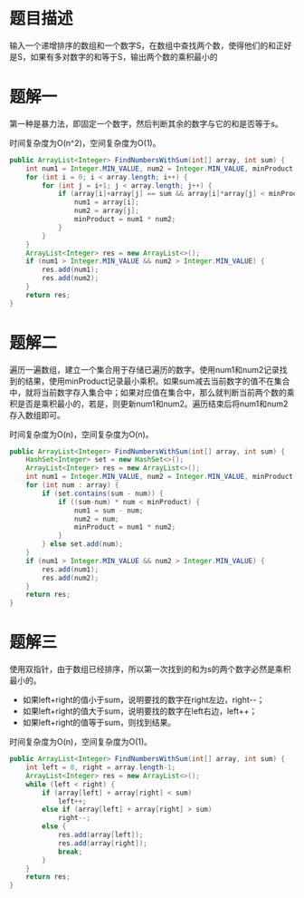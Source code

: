 # 题目描述

输入一个递增排序的数组和一个数字S，在数组中查找两个数，使得他们的和正好是S，如果有多对数字的和等于S，输出两个数的乘积最小的

# 题解一

第一种是暴力法，即固定一个数字，然后判断其余的数字与它的和是否等于s。

时间复杂度为O(n^2)，空间复杂度为O(1)。

```java
public ArrayList<Integer> FindNumbersWithSum(int[] array, int sum) {
    int num1 = Integer.MIN_VALUE, num2 = Integer.MIN_VALUE, minProduct = Integer.MAX_VALUE;
    for (int i = 0; i < array.length; i++) {
        for (int j = i+1; j < array.length; j++) {
            if (array[i]+array[j] == sum && array[i]*array[j] < minProduct) {
                num1 = array[i];
                num2 = array[j];
                minProduct = num1 * num2;
            }
        }
    }
    ArrayList<Integer> res = new ArrayList<>();
    if (num1 > Integer.MIN_VALUE && num2 > Integer.MIN_VALUE) {
        res.add(num1);
        res.add(num2);
    }
    return res;
}
```

# 题解二

遍历一遍数组，建立一个集合用于存储已遍历的数字。使用num1和num2记录找到的结果，使用minProduct记录最小乘积。如果sum减去当前数字的值不在集合中，就将当前数字存入集合中；如果对应值在集合中，那么就判断当前两个数的乘积是否是乘积最小的，若是，则更新num1和num2。遍历结束后将num1和num2存入数组即可。

时间复杂度为O(n)，空间复杂度为O(n)。

```java
public ArrayList<Integer> FindNumbersWithSum(int[] array, int sum) {
    HashSet<Integer> set = new HashSet<>();
    ArrayList<Integer> res = new ArrayList<>();
    int num1 = Integer.MIN_VALUE, num2 = Integer.MIN_VALUE, minProduct = Integer.MAX_VALUE;
    for (int num : array) {
        if (set.contains(sum - num)) {
            if ((sum-num) * num < minProduct) {
                num1 = sum - num;
                num2 = num;
                minProduct = num1 * num2;
            }
        } else set.add(num);
    }
    if (num1 > Integer.MIN_VALUE && num2 > Integer.MIN_VALUE) {
        res.add(num1);
        res.add(num2);
    }
    return res;
}
```

# 题解三

使用双指针，由于数组已经排序，所以第一次找到的和为s的两个数字必然是乘积最小的。

- 如果left+right的值小于sum，说明要找的数字在right左边，right--；
- 如果left+right的值大于sum，说明要找的数字在left右边，left++；
- 如果left+right的值等于sum，则找到结果。

时间复杂度为O(n)，空间复杂度为O(1)。

```java
public ArrayList<Integer> FindNumbersWithSum(int[] array, int sum) {
    int left = 0, right = array.length-1;
    ArrayList<Integer> res = new ArrayList<>();
    while (left < right) {
        if (array[left] + array[right] < sum)
            left++;
        else if (array[left] + array[right] > sum)
            right--;
        else {
            res.add(array[left]);
            res.add(array[right]);
            break;
        }
    }
    return res;
}
```